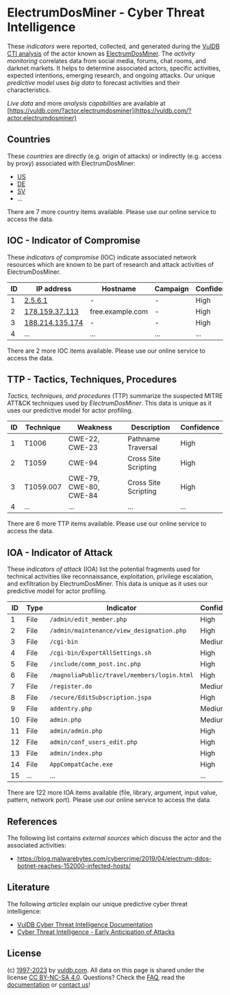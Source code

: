 # ElectrumDosMiner - Cyber Threat Intelligence

These _indicators_ were reported, collected, and generated during the [VulDB CTI analysis](https://vuldb.com/?kb.cti) of the actor known as [ElectrumDosMiner](https://vuldb.com/?actor.electrumdosminer). The _activity monitoring_ correlates data from social media, forums, chat rooms, and darknet markets. It helps to determine associated actors, specific activities, expected intentions, emerging research, and ongoing attacks. Our unique _predictive model_ uses _big data_ to forecast activities and their characteristics.

_Live data_ and more _analysis capabilities_ are available at [https://vuldb.com/?actor.electrumdosminer](https://vuldb.com/?actor.electrumdosminer)

## Countries

These _countries_ are directly (e.g. origin of attacks) or indirectly (e.g. access by proxy) associated with ElectrumDosMiner:

* [US](https://vuldb.com/?country.us)
* [DE](https://vuldb.com/?country.de)
* [SV](https://vuldb.com/?country.sv)
* ...

There are 7 more country items available. Please use our online service to access the data.

## IOC - Indicator of Compromise

These _indicators of compromise_ (IOC) indicate associated network resources which are known to be part of research and attack activities of ElectrumDosMiner.

ID | IP address | Hostname | Campaign | Confidence
-- | ---------- | -------- | -------- | ----------
1 | [2.5.6.1](https://vuldb.com/?ip.2.5.6.1) | - | - | High
2 | [178.159.37.113](https://vuldb.com/?ip.178.159.37.113) | free.example.com | - | High
3 | [188.214.135.174](https://vuldb.com/?ip.188.214.135.174) | - | - | High
4 | ... | ... | ... | ...

There are 2 more IOC items available. Please use our online service to access the data.

## TTP - Tactics, Techniques, Procedures

_Tactics, techniques, and procedures_ (TTP) summarize the suspected MITRE ATT&CK techniques used by _ElectrumDosMiner_. This data is unique as it uses our predictive model for actor profiling.

ID | Technique | Weakness | Description | Confidence
-- | --------- | -------- | ----------- | ----------
1 | T1006 | CWE-22, CWE-23 | Pathname Traversal | High
2 | T1059 | CWE-94 | Cross Site Scripting | High
3 | T1059.007 | CWE-79, CWE-80, CWE-84 | Cross Site Scripting | High
4 | ... | ... | ... | ...

There are 6 more TTP items available. Please use our online service to access the data.

## IOA - Indicator of Attack

These _indicators of attack_ (IOA) list the potential fragments used for technical activities like reconnaissance, exploitation, privilege escalation, and exfiltration by ElectrumDosMiner. This data is unique as it uses our predictive model for actor profiling.

ID | Type | Indicator | Confidence
-- | ---- | --------- | ----------
1 | File | `/admin/edit_member.php` | High
2 | File | `/admin/maintenance/view_designation.php` | High
3 | File | `/cgi-bin` | Medium
4 | File | `/cgi-bin/ExportAllSettings.sh` | High
5 | File | `/include/comm_post.inc.php` | High
6 | File | `/magnoliaPublic/travel/members/login.html` | High
7 | File | `/register.do` | Medium
8 | File | `/secure/EditSubscription.jspa` | High
9 | File | `addentry.php` | Medium
10 | File | `admin.php` | Medium
11 | File | `admin/admin.php` | High
12 | File | `admin/conf_users_edit.php` | High
13 | File | `admin/index.php` | High
14 | File | `AppCompatCache.exe` | High
15 | ... | ... | ...

There are 122 more IOA items available (file, library, argument, input value, pattern, network port). Please use our online service to access the data.

## References

The following list contains _external sources_ which discuss the actor and the associated activities:

* https://blog.malwarebytes.com/cybercrime/2019/04/electrum-ddos-botnet-reaches-152000-infected-hosts/

## Literature

The following _articles_ explain our unique predictive cyber threat intelligence:

* [VulDB Cyber Threat Intelligence Documentation](https://vuldb.com/?kb.cti)
* [Cyber Threat Intelligence - Early Anticipation of Attacks](https://www.scip.ch/en/?labs.20201022)

## License

(c) [1997-2023](https://vuldb.com/?kb.changelog) by [vuldb.com](https://vuldb.com/?kb.about). All data on this page is shared under the license [CC BY-NC-SA 4.0](https://creativecommons.org/licenses/by-nc-sa/4.0/). Questions? Check the [FAQ](https://vuldb.com/?kb.faq), read the [documentation](https://vuldb.com/?kb) or [contact us](https://vuldb.com/?contact)!
